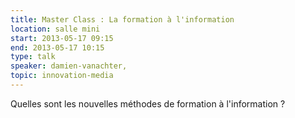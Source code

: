 ```yaml
---
title: Master Class : La formation à l'information
location: salle mini
start: 2013-05-17 09:15
end: 2013-05-17 10:15
type: talk
speaker: damien-vanachter,
topic: innovation-media
---
```


Quelles sont les nouvelles méthodes de formation à l'information ?